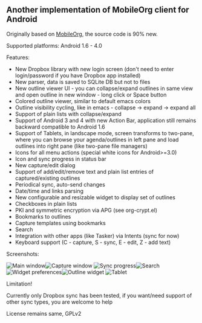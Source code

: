 ## Another implementation of MobileOrg client for Android ##

Originally based on [MobileOrg](https://github.com/matburt/mobileorg-android), the source code is 90% new.

Supported platforms: Android 1.6 - 4.0

Features:

* New Dropbox library with new login screen (don't need to enter login/password if you have Dropbox app installed)
* New parser, data is saved to SQLite DB but not to files
* New outline viewer UI - you can collapse/expand outlines in same view and open outline in new window - long click or Space button
* Colored outline viewer, similar to default emacs colors
* Outline visibility cycling, like in emacs - collapse -> expand -> expand all
* Support of plain lists with collapse/expand
* Support of Android 3 and 4 with new Action Bar, application still remains backward compatible to Android 1.6
* Support of Tablets, in landscape mode, screen transforms to two-pane, where you can browse your agenda/outlines in left pane and load outlines into right pane (like two-pane file managers)
* Icons for all menu actions (special white icons for Android>=3.0)
* Icon and sync progress in status bar
* New capture/edit dialog
* Support of add/edit/remove text and plain list entries of captured/existing outlines
* Periodical sync, auto-send changes
* Date/time and links parsing
* New configurable and resizable widget to display set of outlines
* Checkboxes in plain lists
* PKI and symmetric encryption via APG (see org-crypt.el)
* Bookmarks to outlines
* Capture templates using bookmarks
* Search
* Integration with other apps (like Tasker) via Intents (sync for now)
* Keyboard support (C - capture, S - sync, E - edit, Z - add text)

Screenshots:

![Main window](mobileorg-android/raw/master/src-img/ss-small/main.png)![Capture window](mobileorg-android/raw/master/src-img/ss-small/capture.png)
![Sync progress](mobileorg-android/raw/master/src-img/ss-small/sync.png)![Search](mobileorg-android/raw/master/src-img/ss-small/search.png)
![Widget preferences](mobileorg-android/raw/master/src-img/ss-small/widget-pref.png)![Outline widget](mobileorg-android/raw/master/src-img/ss-small/widget.png)
![Tablet](mobileorg-android/raw/master/src-img/ss-small/tablet.png)

Limitation!

Currently only Dropbox sync has been tested, if you want/need support of other sync types, you are welcome to help

License remains same, GPLv2